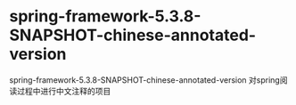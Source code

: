 # spring-framework-5.3.8-SNAPSHOT-chinese-annotated-version
spring-framework-5.3.8-SNAPSHOT-chinese-annotated-version 对spring阅读过程中进行中文注释的项目
